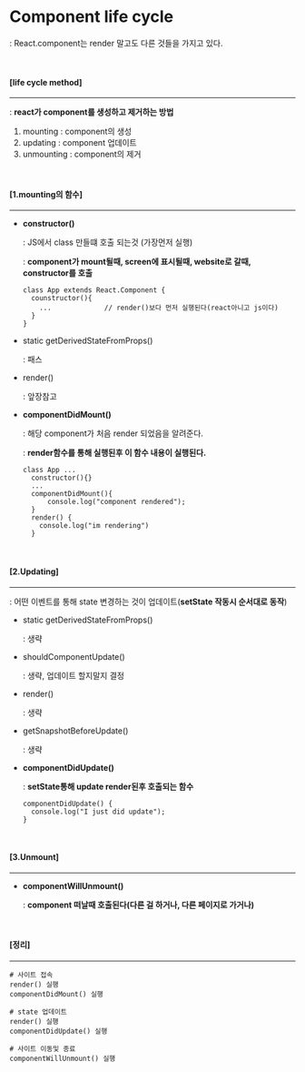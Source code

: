 # Component life cycle

: React.component는 render 말고도 다른 것들을 가지고 있다.

<br>

#### [life cycle method]

-----

: **react가 component를 생성하고 제거하는 방법**

1. mounting : component의 생성
2. updating : component 업데이트
3. unmounting : component의 제거

<br>

#### [1.mounting의 함수]

----

- **constructor()** 

  : JS에서 class 만들떄 호출 되는것 (가장먼저 실행)

  : **component가 mount될때, screen에 표시될때, website로 갈때, constructor를 호출**

  ```
  class App extends React.Component {
    counstructor(){
      ...             // render()보다 먼저 실행된다(react아니고 js이다)
    }
  }
  ```

- static getDerivedStateFromProps() 

  : 패스

- render()

  : 앞장참고

- **componentDidMount()** 

  : 해당 component가 처음 render 되었음을 알려준다.

  : **render함수를 통해 실행된후 이 함수 내용이 실행된다.**

  ```
  class App ...
    constructor(){}
    ...
    componentDidMount(){
    	console.log("component rendered");
    }
    render() {
      console.log("im rendering")
    }
  ```

<br>

#### [2.Updating]

----

: 어떤 이벤트를 통해 state 변경하는 것이 업데이트(**setState 작동시 순서대로 동작**)

- static getDerivedStateFromProps()

  : 생략

- shouldComponentUpdate()

  : 생략, 업데이트 할지말지 결정

- render()

  : 생략

- getSnapshotBeforeUpdate()

  : 생략

- **componentDidUpdate()**

  : **setState통해 update render된후 호출되는 함수**

  ```
  componentDidUpdate() {
    console.log("I just did update");
  }
  ```

  <br>

#### [3.Unmount]

------

- **componentWillUnmount()**

  : **component 떠날때 호출된다(다른 걸 하거나, 다른 페이지로 가거나)**

<br>

#### [정리]

----

```
# 사이트 접속
render() 실행
componentDidMount() 실행

# state 업데이트
render() 실행
componentDidUpdate() 실행

# 사이트 이동및 종료
componentWillUnmount() 실행
```

